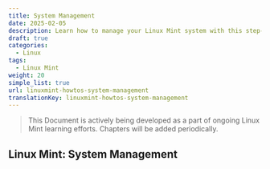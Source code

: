 ```yaml
---
title: System Management
date: 2025-02-05
description: Learn how to manage your Linux Mint system with this step-by-step guide on system management tasks and best practices for Linux Mint.
draft: true
categories:
  - Linux
tags:
  - Linux Mint
weight: 20
simple_list: true
url: linuxmint-howtos-system-management
translationKey: linuxmint-howtos-system-management
---
```


> This Document is actively being developed as a part of ongoing Linux Mint learning efforts. Chapters will be added periodically.

## Linux Mint: System Management
